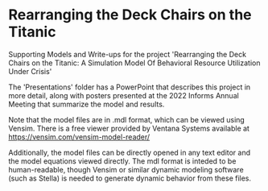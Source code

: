# Rearranging the Deck Chairs on the Titanic
Supporting Models and Write-ups for the project 'Rearranging the Deck Chairs on the Titanic: A Simulation Model Of Behavioral Resource Utilization Under Crisis'

The 'Presentations' folder has a PowerPoint that describes this project in more detail, along with posters presented at the 2022 Informs Annual Meeting that summarize the model and results.

Note that the model files are in .mdl format, which can be viewed using Vensim. There is a free viewer provided by Ventana Systems available at https://vensim.com/vensim-model-reader/

Additionally, the model files can be directly opened in any text editor and the model equations viewed directly. The mdl format is inteded to be human-readable, though  Vensim or similar dynamic modeling software (such as Stella) is needed to generate dynamic behavior from these files.
